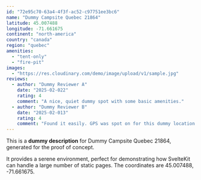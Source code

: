 ```yaml
---
id: "72e95c70-63a4-4f3f-ac52-c97751ee3bc6"
name: "Dummy Campsite Quebec 21864"
latitude: 45.007488
longitude: -71.661675
continent: "north-america"
country: "canada"
region: "quebec"
amenities:
  - "tent-only"
  - "fire-pit"
images:
  - "https://res.cloudinary.com/demo/image/upload/v1/sample.jpg"
reviews:
  - author: "Dummy Reviewer A"
    date: "2025-02-022"
    rating: 4
    comment: "A nice, quiet dummy spot with some basic amenities."
  - author: "Dummy Reviewer B"
    date: "2025-02-013"
    rating: 4
    comment: "Found it easily. GPS was spot on for this dummy location."
---
```


This is a **dummy description** for Dummy Campsite Quebec 21864, generated for the proof of concept.

It provides a serene environment, perfect for demonstrating how SvelteKit can handle a large number of static pages. The coordinates are 45.007488, -71.661675.
